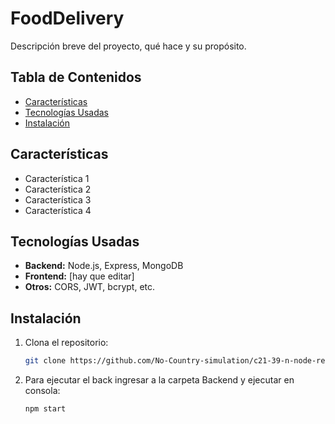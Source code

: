# FoodDelivery

Descripción breve del proyecto, qué hace y su propósito.

## Tabla de Contenidos

- [Características](#características)
- [Tecnologías Usadas](#tecnologías-usadas)
- [Instalación](#instalación)

## Características

- Característica 1
- Característica 2
- Característica 3
- Característica 4

## Tecnologías Usadas

- **Backend:** Node.js, Express, MongoDB
- **Frontend:** [hay que editar]
- **Otros:** CORS, JWT, bcrypt, etc.

## Instalación

1. Clona el repositorio:

   ```bash
   git clone https://github.com/No-Country-simulation/c21-39-n-node-react.git
2. Para ejecutar el back ingresar a la carpeta Backend y ejecutar en consola:
   ```bash
   npm start
